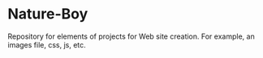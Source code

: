 # Nature-Boy
Repository for elements of projects for Web site creation.  For example, an images file, css, js, etc.
